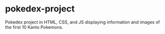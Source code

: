# pokedex-project
Pokedex project in HTML, CSS, and JS displaying information and images of the first 10 Kanto Pokemons.
